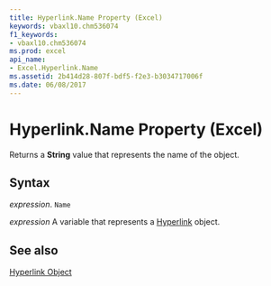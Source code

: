```yaml
---
title: Hyperlink.Name Property (Excel)
keywords: vbaxl10.chm536074
f1_keywords:
- vbaxl10.chm536074
ms.prod: excel
api_name:
- Excel.Hyperlink.Name
ms.assetid: 2b414d28-807f-bdf5-f2e3-b3034717006f
ms.date: 06/08/2017
---
```



# Hyperlink.Name Property (Excel)

Returns a  **String** value that represents the name of the object.


## Syntax

 _expression_. `Name`

 _expression_ A variable that represents a [Hyperlink](Excel.Hyperlink.md) object.


## See also


[Hyperlink Object](Excel.Hyperlink.md)

